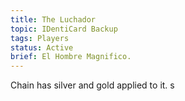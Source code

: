 ```yaml
---
title: The Luchador
topic: IDentiCard Backup
tags: Players
status: Active
brief: El Hombre Magnifico.
---
```


Chain has silver and gold applied to it. s